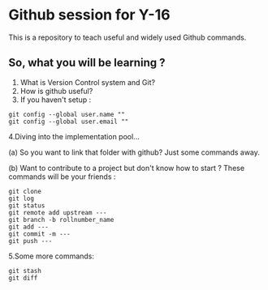 # Github session for Y-16
This is a repository to teach useful and widely used Github commands.

## So, what you will be learning ?
>
1. What is Version Control system and Git?
2. How is github useful?
3. If you haven't setup :
>
    git config --global user.name ""
    git config --global user.email ""
        
4.Diving into the implementation pool...
>
(a) So you want to link that folder with github? Just some commands away.
>
(b) Want to contribute to a project but don't know how to start ? These commands will be your friends :
>
    git clone
    git log
    git status
    git remote add upstream ---
    git branch -b rollnumber_name
    git add ---
    git commit -m ---
    git push ---
5.Some more commands:
>
    git stash
    git diff
  
  
  
  
  
